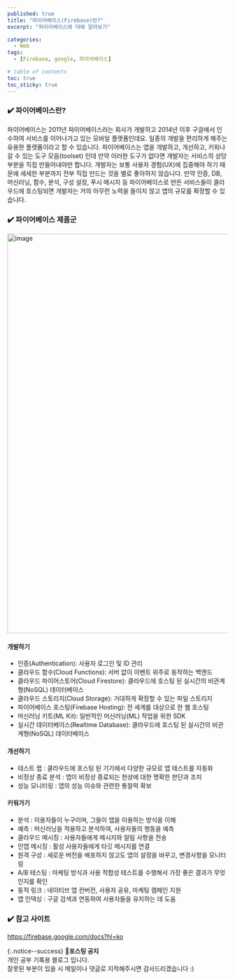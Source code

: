 ```yaml
---
published: true
title: "파이어베이스(Firebase)란?"
excerpt: "파이어베이스에 대해 알아보기"

categories:
  - Web
tags:
  - [Firebase, google, 파이어베이스]

# table of contents
toc: true
toc_sticky: true
---
```


### ✔️ 파이어베이스란?

파이어베이스는 2011년 파이어베이스라는 회사가 개발하고 2014년 이후 구글에서 인수하여 서비스를 이어나가고 있는 모바일 플랫폼인데요. 일종의 개발을 편리하게 해주는 유용한 플랫폼이라고 할 수 있습니다. 파이어베이스는 앱을 개발하고, 개선하고, 키워나갈 수 있는 도구 모음(toolset) 인데 만약 이러한 도구가 없다면 개발자는 서비스의 상당 부분을 직접 만들어내야만 합니다. 개발자는 보통 사용자 경험(UX)에 집중해야 하기 때문에 세세한 부분까지 전부 직접 만드는 것을 별로 좋아하지 않습니다. 만약 인증, DB, 머신러닝, 함수, 분석, 구성 설정, 푸시 메시지 등 파이어베이스로 만든 서비스들이 클라우드에 호스팅되면 개발자는 거의 아무런 노력을 들이지 않고 앱의 규모를 확장할 수 있습니다.

### ✔️ 파이어베이스 제품군

<img width="911" alt="image" src="https://user-images.githubusercontent.com/95404736/188302393-e3f5ff83-dc47-42b0-9015-430fa394dfd5.png">

#### 개발하기

- 인증(Authentication): 사용자 로그인 및 ID 관리
- 클라우드 함수(Cloud Functions): 서버 없이 이벤트 위주로 동작하는 백엔드
- 클라우드 파이어스토어(Cloud Firestore): 클라우드에 호스팅 된 실시간의 비관계형(NoSQL) 데이터베이스
- 클라우드 스토리지(Cloud Storage): 거대하게 확장할 수 있는 파일 스토리지
- 파이어베이스 호스팅(Firebase Hosting): 전 세계를 대상으로 한 웹 호스팅
- 머신러닝 키트(ML Kit): 일반적인 머신러닝(ML) 작업을 위한 SDK
- 실시간 데이터베이스(Realtime Database): 클라우드에 호스팅 된 실시간의 비관계형(NoSQL) 데이터베이스

#### 개선하기

- 테스트 랩 : 클라우드에 호스팅 된 기기에서 다양한 규모로 앱 테스트를 자동화
- 비정상 종료 분석 : 앱이 비정상 종료되는 현상에 대한 명확한 판단과 조치
- 성능 모니터링 : 앱의 성능 이슈와 관련한 통찰력 확보

#### 키워가기

- 분석 : 이용자들이 누구이며, 그들이 앱을 이용하는 방식을 이해
- 예측 : 머신러닝을 적용하고 분석하여, 사용자들의 행동을 예측
- 클라우드 메시징 : 사용자들에게 메시지와 알림 사항을 전송
- 인앱 메시징 : 활성 사용자들에게 타깃 메시지를 연결
- 원격 구성 : 새로운 버전을 배포하지 않고도 앱의 설정을 바꾸고, 변경사항을 모니터링
- A/B 테스팅 : 마케팅 방식과 사용 적합성 테스트를 수행해서 가장 좋은 결과가 무엇인지를 확인
- 동적 링크 : 네이티브 앱 컨버전, 사용자 공유, 마케팅 캠페인 지원
- 앱 인덱싱 : 구글 검색과 연동하여 사용자들을 유지하는 데 도움

### ✔️ 참고 사이트

<https://firebase.google.com/docs?hl=ko>

{:.notice--success}
🔔**포스팅 공지**  
개인 공부 기록용 블로그 입니다.  
잘못된 부분이 있을 시 메일이나 댓글로 지적해주시면 감사드리겠습니다 :)
